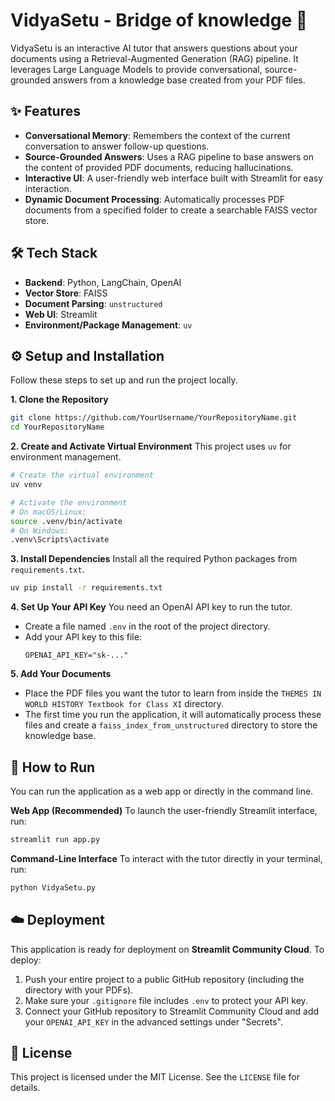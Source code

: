 # VidyaSetu - Bridge of knowledge 🤖

VidyaSetu is an interactive AI tutor that answers questions about your documents using a Retrieval-Augmented Generation (RAG) pipeline. It leverages Large Language Models to provide conversational, source-grounded answers from a knowledge base created from your PDF files.

## ✨ Features

  - **Conversational Memory**: Remembers the context of the current conversation to answer follow-up questions.
  - **Source-Grounded Answers**: Uses a RAG pipeline to base answers on the content of provided PDF documents, reducing hallucinations.
  - **Interactive UI**: A user-friendly web interface built with Streamlit for easy interaction.
  - **Dynamic Document Processing**: Automatically processes PDF documents from a specified folder to create a searchable FAISS vector store.

## 🛠️ Tech Stack

  - **Backend**: Python, LangChain, OpenAI
  - **Vector Store**: FAISS
  - **Document Parsing**: `unstructured`
  - **Web UI**: Streamlit
  - **Environment/Package Management**: `uv`

## ⚙️ Setup and Installation

Follow these steps to set up and run the project locally.

**1. Clone the Repository**

```bash
git clone https://github.com/YourUsername/YourRepositoryName.git
cd YourRepositoryName
```

**2. Create and Activate Virtual Environment**
This project uses `uv` for environment management.

```bash
# Create the virtual environment
uv venv

# Activate the environment
# On macOS/Linux:
source .venv/bin/activate
# On Windows:
.venv\Scripts\activate
```

**3. Install Dependencies**
Install all the required Python packages from `requirements.txt`.

```bash
uv pip install -r requirements.txt
```

**4. Set Up Your API Key**
You need an OpenAI API key to run the tutor.

  - Create a file named `.env` in the root of the project directory.
  - Add your API key to this file:
    ```
    OPENAI_API_KEY="sk-..."
    ```

**5. Add Your Documents**

  - Place the PDF files you want the tutor to learn from inside the `THEMES IN WORLD HISTORY Textbook for Class XI` directory.
  - The first time you run the application, it will automatically process these files and create a `faiss_index_from_unstructured` directory to store the knowledge base.

## 🚀 How to Run

You can run the application as a web app or directly in the command line.

**Web App (Recommended)**
To launch the user-friendly Streamlit interface, run:

```bash
streamlit run app.py
```

**Command-Line Interface**
To interact with the tutor directly in your terminal, run:

```bash
python VidyaSetu.py
```

## ☁️ Deployment

This application is ready for deployment on **Streamlit Community Cloud**. To deploy:

1.  Push your entire project to a public GitHub repository (including the directory with your PDFs).
2.  Make sure your `.gitignore` file includes `.env` to protect your API key.
3.  Connect your GitHub repository to Streamlit Community Cloud and add your `OPENAI_API_KEY` in the advanced settings under "Secrets".

## 📄 License

This project is licensed under the MIT License. See the `LICENSE` file for details.
